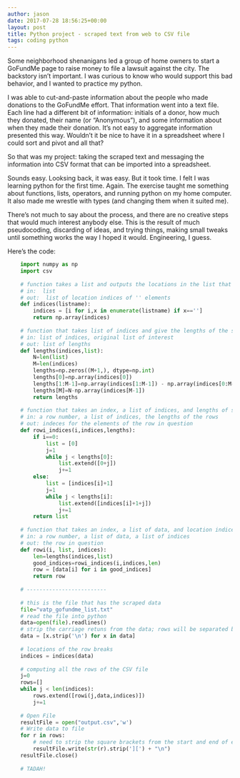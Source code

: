 ```yaml
---
author: jason
date: 2017-07-28 18:56:25+00:00
layout: post
title: Python project - scraped text from web to CSV file
tags: coding python
---
```


Some neighborhood shenanigans led a group of home owners to start a GoFundMe page to raise money to file a lawsuit against the city. The backstory isn’t important.  I was curious to know who would support this bad behavior, and I wanted to practice my python.

I was able to cut-and-paste information about the people who made donations to the GoFundMe effort. That information went into a text file. Each line had a different bit of information: initials of a donor, how much they donated, their name (or “Anonymous”), and some information about when they made their donation. It’s not easy to aggregate information presented this way. Wouldn’t it be nice to have it in a spreadsheet where I could sort and pivot and all that?

So that was my project: taking the scraped text and messaging the information into CSV format that can be imported into a spreadsheet.

Sounds easy. Looksing back, it was easy.  But it took time.  I felt I was learning python for the first time.  Again.  The exercise taught me something about functions, lists, operators, and running python on my home computer. It also made me wrestle with types (and changing them when it suited me).

There’s not much to say about the process, and there are no creative steps that would much interest anybody else. This is the result of much pseudocoding, discarding of ideas, and trying things, making small tweaks until something works the way I hoped it would. Engineering, I guess.

Here’s the code:

```python 
    import numpy as np
    import csv
    
    # function takes a list and outputs the locations in the list that equal ''
    # in:  list
    # out:  list of location indices of '' elements
    def indices(listname):
        indices = [i for i,x in enumerate(listname) if x=='']
        return np.array(indices)
    
    # function that takes list of indices and give the lengths of the subsequences of strings between the '\n'
    # in: list of indices, original list of interest
    # out: list of lengths
    def lengths(indices,list):
        N=len(list)
        M=len(indices)
        lengths=np.zeros((M+1,), dtype=np.int)
        lengths[0]=np.array(indices[0])
        lengths[1:M-1]=np.array(indices[1:M-1]) - np.array(indices[0:M-2])-1
        lengths[M]=N-np.array(indices[M-1])
        return lengths
    
    # function that takes an index, a list of indices, and lengths of subsequences and returns a row of the CSV file I aim to creat
    # in: a row number, a list of indices, the lengths of the rows
    # out: indeces for the elements of the row in question
    def rowi_indices(i,indices,lengths):
        if i==0:
            list = [0]
            j=1
            while j < lengths[0]:
                list.extend([0+j])
                j+=1
        else:
            list = [indices[i]+1]
            j=1
            while j < lengths[i]:
                list.extend([indices[i]+1+j])
                j+=1
        return list   
    
    # function that takes an index, a list of data, and location indices of the line breaks and gives back a row of the CSV file
    # in: a row number, a list of data, a list of indices
    # out: the row in question
    def rowi(i, list, indices):
        len=lengths(indices,list)
        good_indices=rowi_indices(i,indices,len)
        row = [data[i] for i in good_indices]
        return row
    
    # -------------------------
    
    # this is the file that has the scraped data
    file="vatp_gofundme_list.txt"
    # read the file into python
    data=open(file).readlines()
    # strip the carriage retuns from the data; rows will be separated by "blanks" where there were only carriage returns, before
    data = [x.strip('\n') for x in data] 
    
    # locations of the row breaks
    indices = indices(data)
    
    # computing all the rows of the CSV file
    j=0
    rows=[]
    while j < len(indices):
        rows.extend([rowi(j,data,indices)])
        j+=1
    
    # Open File
    resultFile = open("output.csv",'w')
    # Write data to file
    for r in rows:
        # need to strip the square brackets from the start and end of each row, too
        resultFile.write(str(r).strip('][') + "\n")
    resultFile.close()
    
    # TADAH!
```
